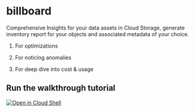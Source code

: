 # billboard



Comprehensive Insights for your data assets in Cloud Storage, generate inventory report for your objects and associated metadata of your choice. 

1. For optimizations

2. For noticing anomalies

3. For deep dive into cost & usage





## Run the walkthrough tutorial

[![Open in Cloud Shell](http://gstatic.com/cloudssh/images/open-btn.svg)](https://console.cloud.google.com/cloudshell/editor?cloudshell_git_repo=https://https://github.com/edjoracoro/professional-services&cloudshell_tutorial=examples/gcs_insight/insight_walkthrough.md)


